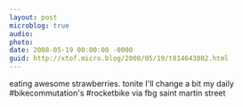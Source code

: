 ```yaml
---
layout: post
microblog: true
audio: 
photo: 
date: 2008-05-19 00:00:00 -0000
guid: http://xtof.micro.blog/2008/05/19/t814643082.html
---
```

eating awesome strawberries. tonite I'll change a bit my daily #bikecommutation's #rocketbike via fbg saint martin street
